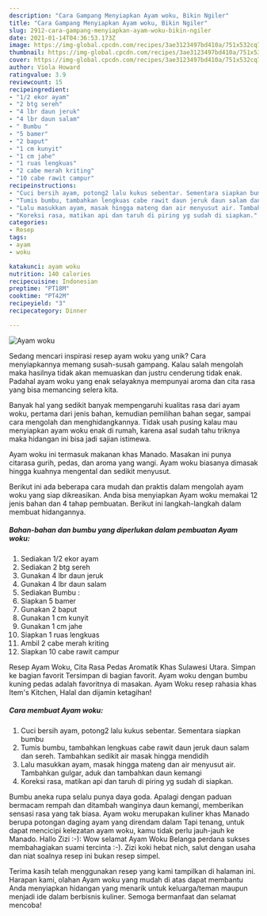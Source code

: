 ```yaml
---
description: "Cara Gampang Menyiapkan Ayam woku, Bikin Ngiler"
title: "Cara Gampang Menyiapkan Ayam woku, Bikin Ngiler"
slug: 2912-cara-gampang-menyiapkan-ayam-woku-bikin-ngiler
date: 2021-01-14T04:36:53.173Z
image: https://img-global.cpcdn.com/recipes/3ae3123497bd410a/751x532cq70/ayam-woku-foto-resep-utama.jpg
thumbnail: https://img-global.cpcdn.com/recipes/3ae3123497bd410a/751x532cq70/ayam-woku-foto-resep-utama.jpg
cover: https://img-global.cpcdn.com/recipes/3ae3123497bd410a/751x532cq70/ayam-woku-foto-resep-utama.jpg
author: Viola Howard
ratingvalue: 3.9
reviewcount: 15
recipeingredient:
- "1/2 ekor ayam"
- "2 btg sereh"
- "4 lbr daun jeruk"
- "4 lbr daun salam"
- " Bumbu "
- "5 bamer"
- "2 baput"
- "1 cm kunyit"
- "1 cm jahe"
- "1 ruas lengkuas"
- "2 cabe merah kriting"
- "10 cabe rawit campur"
recipeinstructions:
- "Cuci bersih ayam, potong2 lalu kukus sebentar. Sementara siapkan bumbu"
- "Tumis bumbu, tambahkan lengkuas cabe rawit daun jeruk daun salam dan sereh. Tambahkan sedikit air masak hingga mendidih"
- "Lalu masukkan ayam, masak hingga mateng dan air menyusut air. Tambahkan gulgar, aduk dan tambahkan daun kemangi"
- "Koreksi rasa, matikan api dan taruh di piring yg sudah di siapkan."
categories:
- Resep
tags:
- ayam
- woku

katakunci: ayam woku 
nutrition: 140 calories
recipecuisine: Indonesian
preptime: "PT18M"
cooktime: "PT42M"
recipeyield: "3"
recipecategory: Dinner

---
```



![Ayam woku](https://img-global.cpcdn.com/recipes/3ae3123497bd410a/751x532cq70/ayam-woku-foto-resep-utama.jpg)

Sedang mencari inspirasi resep ayam woku yang unik? Cara menyiapkannya memang susah-susah gampang. Kalau salah mengolah maka hasilnya tidak akan memuaskan dan justru cenderung tidak enak. Padahal ayam woku yang enak selayaknya mempunyai aroma dan cita rasa yang bisa memancing selera kita.

Banyak hal yang sedikit banyak mempengaruhi kualitas rasa dari ayam woku, pertama dari jenis bahan, kemudian pemilihan bahan segar, sampai cara mengolah dan menghidangkannya. Tidak usah pusing kalau mau menyiapkan ayam woku enak di rumah, karena asal sudah tahu triknya maka hidangan ini bisa jadi sajian istimewa.

Ayam woku ini termasuk makanan khas Manado. Masakan ini punya citarasa gurih, pedas, dan aroma yang wangi. Ayam woku biasanya dimasak hingga kuahnya mengental dan sedikit menyusut.


Berikut ini ada beberapa cara mudah dan praktis dalam mengolah ayam woku yang siap dikreasikan. Anda bisa menyiapkan Ayam woku memakai 12 jenis bahan dan 4 tahap pembuatan. Berikut ini langkah-langkah dalam membuat hidangannya.

<!--inarticleads1-->

##### Bahan-bahan dan bumbu yang diperlukan dalam pembuatan Ayam woku:

1. Sediakan 1/2 ekor ayam
1. Sediakan 2 btg sereh
1. Gunakan 4 lbr daun jeruk
1. Gunakan 4 lbr daun salam
1. Sediakan  Bumbu :
1. Siapkan 5 bamer
1. Gunakan 2 baput
1. Gunakan 1 cm kunyit
1. Gunakan 1 cm jahe
1. Siapkan 1 ruas lengkuas
1. Ambil 2 cabe merah kriting
1. Siapkan 10 cabe rawit campur


Resep Ayam Woku, Cita Rasa Pedas Aromatik Khas Sulawesi Utara. Simpan ke bagian favorit Tersimpan di bagian favorit. Ayam woku dengan bumbu kuning pedas adalah favoritnya di masakan. Ayam Woku resep rahasia khas Item&#39;s Kitchen, Halal dan dijamin ketagihan! 

<!--inarticleads2-->

##### Cara membuat Ayam woku:

1. Cuci bersih ayam, potong2 lalu kukus sebentar. Sementara siapkan bumbu
1. Tumis bumbu, tambahkan lengkuas cabe rawit daun jeruk daun salam dan sereh. Tambahkan sedikit air masak hingga mendidih
1. Lalu masukkan ayam, masak hingga mateng dan air menyusut air. Tambahkan gulgar, aduk dan tambahkan daun kemangi
1. Koreksi rasa, matikan api dan taruh di piring yg sudah di siapkan.


Bumbu aneka rupa selalu punya daya goda. Apalagi dengan paduan bermacam rempah dan ditambah wanginya daun kemangi, memberikan sensasi rasa yang tak biasa. Ayam woku merupakan kuliner khas Manado berupa potongan daging ayam yang direndam dalam Tapi tenang, untuk dapat mencicipi kelezatan ayam woku, kamu tidak perlu jauh-jauh ke Manado. Hallo Zizi :-): Wow selamat Ayam Woku Belanga perdana sukses membahagiakan suami tercinta :-). Zizi koki hebat nich, salut dengan usaha dan niat soalnya resep ini bukan resep simpel. 

Terima kasih telah menggunakan resep yang kami tampilkan di halaman ini. Harapan kami, olahan Ayam woku yang mudah di atas dapat membantu Anda menyiapkan hidangan yang menarik untuk keluarga/teman maupun menjadi ide dalam berbisnis kuliner. Semoga bermanfaat dan selamat mencoba!
